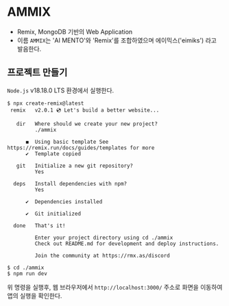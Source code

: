 # AMMIX

- Remix, MongoDB 기반의 Web Application
- 이름 `AMMIX`는 'AI MENTO'와 'Remix'를 조합하였으며 에이믹스('eimiks') 라고 발음한다.

## 프로젝트 만들기

`Node.js` v18.18.0 LTS 환경에서 실행한다.

```
$ npx create-remix@latest
 remix   v2.0.1 💿 Let's build a better website...

   dir   Where should we create your new project?
         ./ammix

      ◼  Using basic template See https://remix.run/docs/guides/templates for more
      ✔  Template copied

   git   Initialize a new git repository?
         Yes

  deps   Install dependencies with npm?
         Yes

      ✔  Dependencies installed

      ✔  Git initialized

  done   That's it!

         Enter your project directory using cd ./ammix
         Check out README.md for development and deploy instructions.

         Join the community at https://rmx.as/discord

$ cd ./ammix
$ npm run dev
```

위 명령을 실행후, 웹 브라우저에서 `http://localhost:3000/` 주소로 화면을 이동하여 앱의 실행을 확인한다.
